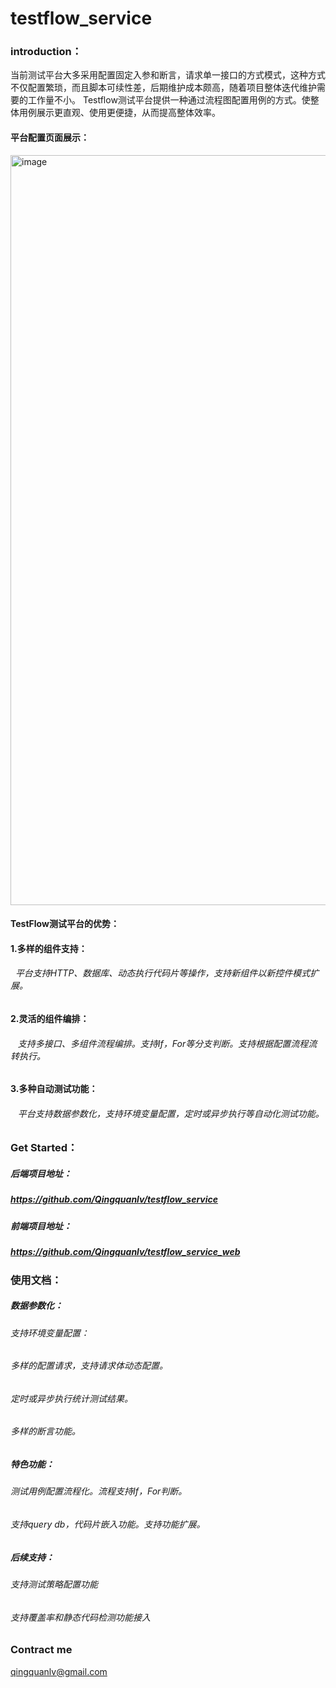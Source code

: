 # testflow_service

### introduction：
当前测试平台大多采用配置固定入参和断言，请求单一接口的方式模式，这种方式不仅配置繁琐，而且脚本可续性差，后期维护成本颇高，随着项目整体迭代维护需要的工作量不小。 Testflow测试平台提供一种通过流程图配置用例的方式。使整体用例展示更直观、使用更便捷，从而提高整体效率。

#### 平台配置页面展示：
<img width="1200" alt="image" src="https://user-images.githubusercontent.com/9624419/230900465-4ad41985-5d9a-4347-9e68-5a274095f532.png">

#### TestFlow测试平台的优势：
#### 1.多样的组件支持：
###### &nbsp;&nbsp;平台支持HTTP、数据库、动态执行代码片等操作，支持新组件以新控件模式扩展。
#### 2.灵活的组件编排：
###### &nbsp;&nbsp; 支持多接口、多组件流程编排。支持If，For等分支判断。支持根据配置流程流转执行。
#### 3.多种自动测试功能：
###### &nbsp;&nbsp; 平台支持数据参数化，支持环境变量配置，定时或异步执行等自动化测试功能。
### Get Started：
##### 后端项目地址：
##### https://github.com/Qingquanlv/testflow_service
##### 前端项目地址：
##### https://github.com/Qingquanlv/testflow_service_web

### 使用文档：
##### 数据参数化：
###### 支持环境变量配置：
###### 多样的配置请求，支持请求体动态配置。
###### 定时或异步执行统计测试结果。
###### 多样的断言功能。
##### 特色功能：
###### 测试用例配置流程化。流程支持If，For判断。
###### 支持query db，代码片嵌入功能。支持功能扩展。
##### 后续支持：
###### 支持测试策略配置功能
###### 支持覆盖率和静态代码检测功能接入

### Contract me
qingquanlv@gmail.com











